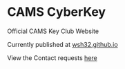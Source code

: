 # CAMS CyberKey

Official CAMS Key Club Website

Currently published at [wsh32.github.io](http://wsh32.github.io)

View the Contact requests [here](http://data.sparkfun.com/camskeyclubcontact)
